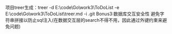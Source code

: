 项目treer生成：treer -d E:\code\Go\work3\ToDoList -e E:\code\Go\work3\ToDoList\treer.md -i .git
Bonus3:数据库交互安全性 避免字符串拼接以防止sql注入(在数据交互层的search不得不用，因此通过外键约束来避免问题)
